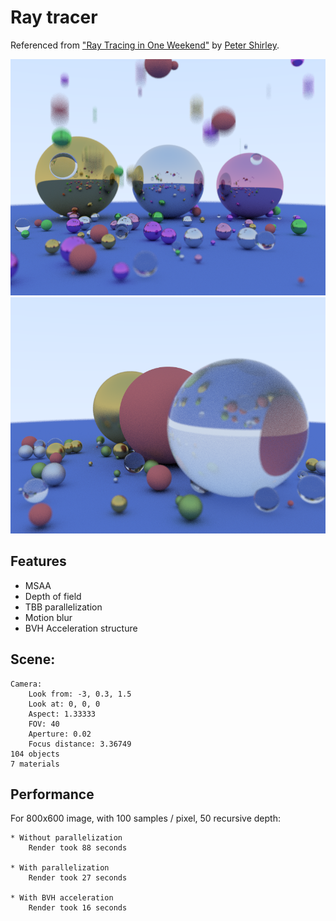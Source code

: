 # Ray tracer

Referenced from ["Ray Tracing in One Weekend"](http://in1weekend.blogspot.com/) by [Peter Shirley](https://twitter.com/Peter_shirley).

![Render](images/motion-blur.png "Motion blur")
![Render](images/image.png "Render")

## Features
- MSAA
- Depth of field
- TBB parallelization
- Motion blur
- BVH Acceleration structure

## Scene: 
	Camera: 
		Look from: -3, 0.3, 1.5
		Look at: 0, 0, 0
		Aspect: 1.33333
		FOV: 40
		Aperture: 0.02
		Focus distance: 3.36749
	104 objects
	7 materials


## Performance

For 800x600 image, with 100 samples / pixel, 50 recursive depth:

	* Without parallelization
		Render took 88 seconds

	* With parallelization
		Render took 27 seconds

	* With BVH acceleration
		Render took 16 seconds

